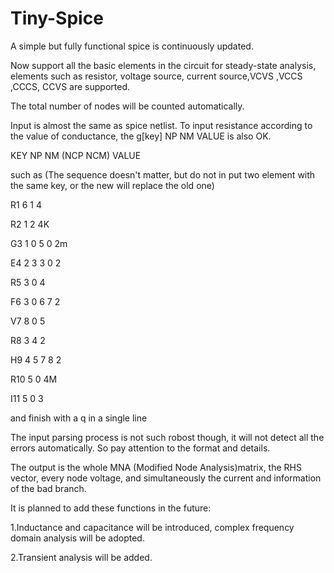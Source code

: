 # Tiny-Spice
A simple but fully functional spice is continuously updated. 

Now support all the basic elements in the circuit for steady-state analysis, elements such as resistor, voltage source, current source,VCVS ,VCCS ,CCCS, CCVS are supported.

The total number of nodes will be counted automatically.

Input is almost the same as spice netlist. To input resistance according to the value of conductance, the g[key] NP NM VALUE is also OK.

KEY NP NM (NCP NCM) VALUE

such as (The sequence doesn't matter, but do not in put two element with the same key, or the new will replace the old one)

R1 6 1 4 

R2 1 2 4K

G3 1 0 5 0 2m

E4 2 3 3 0 2

R5 3 0 4

F6 3 0 6 7 2

V7 8 0 5

R8 3 4 2

H9 4 5 7 8 2

R10 5 0 4M

I11 5 0 3

and finish with a q in a single line

The input parsing process is not such robost though, it will not detect all the errors automatically. So pay attention to the format and details.

The output is the whole MNA (Modified Node Analysis)matrix, the RHS vector, every node voltage, and simultaneously the current and information of the bad branch.

It is planned to add these functions in the future:

1.Inductance and capacitance will be introduced, complex frequency domain analysis will be adopted.

2.Transient analysis will be added.

